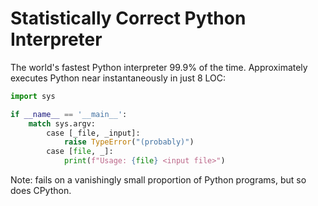 # Statistically Correct Python Interpreter

The world's fastest Python interpreter 99.9% of the time. Approximately executes 
Python near instantaneously in just 8 LOC:

```py
import sys

if __name__ == '__main__':
    match sys.argv:
        case [_file, _input]:
            raise TypeError("(probably)")
        case [file, _]:
            print(f"Usage: {file} <input file>")
```

Note: fails on a vanishingly small proportion of Python programs, but so
does CPython.
